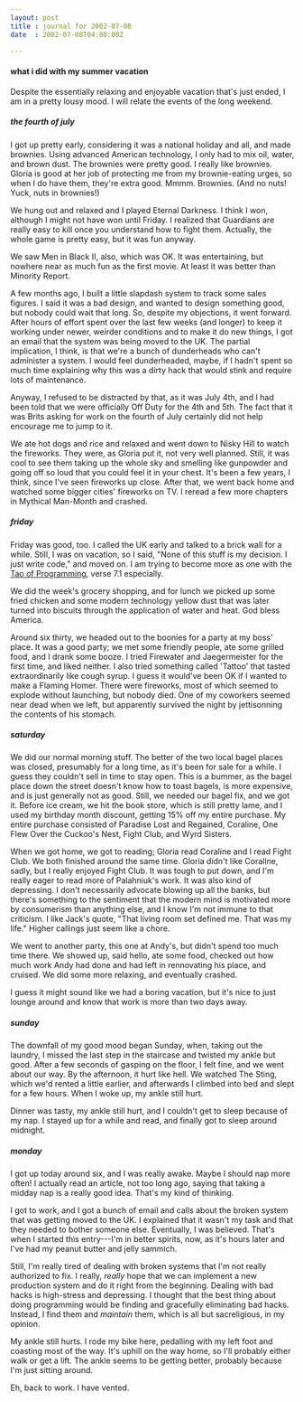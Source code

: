 ```yaml
---
layout: post
title : journal for 2002-07-08
date  : 2002-07-08T04:00:00Z

---
```

<h4>what i did with my summer vacation</h4>Despite the essentially relaxing and enjoyable vacation that's just ended, I am in a pretty lousy mood.  I will relate the events of the long weekend.<h5>the fourth of july</h5>I got up pretty early, considering it was a national holiday and all, and made brownies.  Using advanced American technology, I only had to mix oil, water, and brown dust.  The brownies were pretty good.  I really like brownies. Gloria is good at her job of protecting me from my brownie-eating urges, so when I do have them, they're extra good.  Mmmm.  Brownies.  (And no nuts! Yuck, nuts in brownies!)

We hung out and relaxed and I played Eternal Darkness.  I think I won, although I might not have won until Friday.  I realized that Guardians are really easy to kill once you understand how to fight them.  Actually, the whole game is pretty easy, but it was fun anyway.

We saw Men in Black II, also, which was OK.  It was entertaining, but nowhere near as much fun as the first movie.  At least it was better than Minority Report.

A few months ago, I built a little slapdash system to track some sales figures. I said it was a bad design, and wanted to design something good, but nobody could wait that long.  So, despite my objections, it went forward.  After hours of effort spent over the last few weeks (and longer) to keep it working under newer, weirder conditions and to make it do new things, I got an email that the system was being moved to the UK.  The partial implication, I think, is that we're a bunch of dunderheads who can't administer a system.  I would feel dunderheaded, maybe, if I hadn't spent so much time explaining why this was a dirty hack that would stink and require lots of maintenance.

Anyway, I refused to be distracted by that, as it was July 4th, and I had been told that we were officially Off Duty for the 4th and 5th.  The fact that it was Brits asking for work on the fourth of July certainly did not help encourage me to jump to it.

We ate hot dogs and rice and relaxed and went down to Nisky Hill to watch the fireworks.  They were, as Gloria put it, not very well planned.  Still, it was cool to see them taking up the whole sky and smelling like gunpowder and going off so loud that you could feel it in your chest.  It's been a few years, I think, since I've seen fireworks up close.  After that, we went back home and watched some bigger cities' fireworks on TV.  I reread a few more chapters in Mythical Man-Month and crashed.<h5>friday</h5>Friday was good, too.  I called the UK early and talked to a brick wall for a while.  Still, I was on vacation, so I said, "None of this stuff is my decision.  I just write code," and moved on.  I am trying to become more as one with the <a href='/tao/'>Tao of Programming</a>, verse 7.1 especially.

We did the week's grocery shopping, and for lunch we picked up some fried chicken and some modern technology yellow dust that was later turned into biscuits through the application of water and heat.  God bless America.

Around six thirty, we headed out to the boonies for a party at my boss' place. It was a good party;  we met some friendly people, ate some grilled food, and I drank some booze.  I tried Firewater and Jaegermeister for the first time, and liked neither.  I also tried something called 'Tattoo' that tasted extraordinarily like cough syrup.  I guess it would've been OK if I wanted to make a Flaming Homer.  There were fireworks, most of which seemed to explode without launching, but nobody died.  One of my coworkers seemed near dead when we left, but apparently survived the night by jettisonning the contents of his stomach.<h5>saturday</h5>We did our normal morning stuff.  The better of the two local bagel places was closed, presumably for a long time, as it's been for sale for a while.  I guess they couldn't sell in time to stay open.  This is a bummer, as the bagel place down the street doesn't know how to toast bagels, is more expensive, and is just generally not as good.  Still, we needed our bagel fix, and we got it. Before ice cream, we hit the book store, which is still pretty lame, and I used my birthday month discount, getting 15% off my entire purchase.  My entire purchase consisted of Paradise Lost and Regained, Coraline, One Flew Over the Cuckoo's Nest, Fight Club, and Wyrd Sisters.  

When we got home, we got to reading; Gloria read Coraline and I read Fight Club.  We both finished around the same time.  Gloria didn't like Coraline, sadly, but I really enjoyed Fight Club.  It was tough to put down, and I'm really eager to read more of Palahniuk's work.  It was also kind of depressing. I don't necessarily advocate blowing up all the banks, but there's something to the sentiment that the modern mind is motivated more by consumerism than anything else, and I know I'm not immune to that criticism.  I like Jack's quote, "That living room set defined me.  That was my life."  Higher callings just seem like a chore.

We went to another party, this one at Andy's, but didn't spend too much time there.  We showed up, said hello, ate some food, checked out how much work Andy had done and had left in rennovating his place, and cruised.  We did some more relaxing, and eventually crashed.

I guess it might sound like we had a boring vacation, but it's nice to just lounge around and know that work is more than two days away.<h5>sunday</h5>The downfall of my good mood began Sunday, when, taking out the laundry, I missed the last step in the staircase and twisted my ankle but good.  After a few seconds of gasping on the floor, I felt fine, and we went about our way. By the afternoon, it hurt like hell.  We watched The Sting, which we'd rented a little earlier, and afterwards I climbed into bed and slept for a few hours. When I woke up, my ankle still hurt.

Dinner was tasty, my ankle still hurt, and I couldn't get to sleep because of my nap.  I stayed up for a while and read, and finally got to sleep around midnight.<h5>monday</h5>I got up today around six, and I was really awake.  Maybe I should nap more often!  I actually read an article, not too long ago, saying that taking a midday nap is a really good idea.  That's my kind of thinking.

I got to work, and I got a bunch of email and calls about the broken system that was getting moved to the UK.  I explained that it wasn't my task and that they needed to bother someone else.  Eventually, I was believed.  That's when I started this entry---I'm in better spirits, now, as it's hours later and I've had my peanut butter and jelly sammich. 

Still, I'm really tired of dealing with broken systems that I'm not really authorized to fix.  I really, <em>really</em> hope that we can implement a new production system and do it right from the beginning.  Dealing with bad hacks is high-stress and depressing.  I thought that the best thing about doing programming would be finding and gracefully eliminating bad hacks.  Instead, I find them and <em>maintain</em> them, which is all but sacreligious, in my opinion.

My ankle still hurts.  I rode my bike here, pedalling with my left foot and coasting most of the way.  It's uphill on the way home, so I'll probably either walk or get a lift.  The ankle seems to be getting better, probably because I'm just sitting around.

Eh, back to work.  I have vented.

